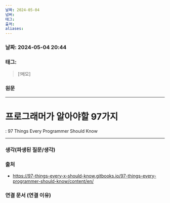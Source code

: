 ```yaml
---
날짜: 2024-05-04
넘버: 
태그: 
출처: 
aliases:
---
```

### 날짜:  2024-05-04 20:44

### 태그:

>[!메모]
>

### 원문
---
# 프로그래머가 알아야할 97가지
: 97 Things Every Programmer Should Know



---
### 생각(파생된 질문/생각)

### 출처
- https://97-things-every-x-should-know.gitbooks.io/97-things-every-programmer-should-know/content/en/
### 연결 문서 (연결 이유)
